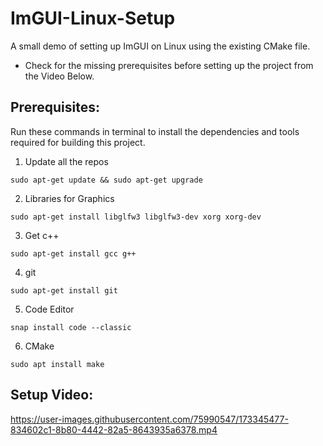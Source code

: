 # ImGUI-Linux-Setup
A small demo of setting up ImGUI on Linux using the existing CMake file.
  - Check for the missing prerequisites before setting up the project from the Video Below.

## Prerequisites:

Run these commands in terminal to install the dependencies and tools required for building this project. 

1. Update all the repos
```
sudo apt-get update && sudo apt-get upgrade
```
2. Libraries for Graphics
```
sudo apt-get install libglfw3 libglfw3-dev xorg xorg-dev
```

3. Get c++
```
sudo apt-get install gcc g++
```
4. git
```
sudo apt-get install git
```
5. Code Editor
```
snap install code --classic
```
6. CMake
```
sudo apt install make
```
## Setup Video:

https://user-images.githubusercontent.com/75990547/173345477-834602c1-8b80-4442-82a5-8643935a6378.mp4



